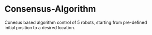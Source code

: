 # Consensus-Algorithm
 Conesus based algorithm control of 5 robots, starting from pre-defined initial position to a desired location.

